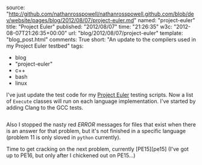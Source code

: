 source: "http://github.com/nathanrosspowell/nathanrosspowell.github.com/blob/dev/website/pages/blog/2012/08/07/project-euler.md"
named: "project-euler"
title: "Project Euler"
published: "2012/08/07"
time: "21:26:35"
w3c: "2012-08-07T21:26:35+00:00"
url: "blog/2012/08/07/project-euler"
template: "blog_post.html"
comments: True
short: "An update to the compilers used in my Project Euler testbed"
tags:
- blog
- "project-euler"
- c++
- bash
- linux

I've just update the test code for my [Project Euler][pe] testing scripts. Now a list of `Execute` classes will run on each language implementation. I've started by adding Clang to the GCC tests.

<a href="http://imgur.com/WOllJ"><img class="article" src="http://i.imgur.com/WOllJ.png" alt="" title="run.py working it's magic on CPP 2 and 12" /></a>

Also I stopped the nasty red *ERROR* messages for files that exist when there is an answer for that problem, but it's not finished in a specific language (problem 11 is only sloved in `python` currently).

Time to get cracking on the next problem, currently [PE15][pe15] (I've got up to PE16, but only after I chickened out on PE15...)

[pe]: http://github.com/nathanrosspowell/euler "Project Euler on GitHub"
[pe16]: http://projecteuler.net/problem=15 "Project Euler problem 16"
